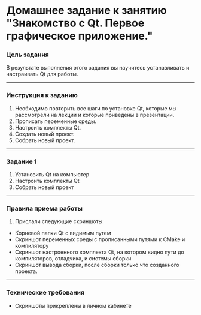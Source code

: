 # Домашнее задание к занятию "Знакомство с Qt. Первое графическое приложение."

### Цель задания

В результате выполнения этого задания вы научитесь устанавливать и настраивать Qt для работы.

------

### Инструкция к заданию

1. Необходимо повторить все шаги по установке Qt, которые мы рассмотрели на лекции и которые приведены в презентации.
2. Прописать переменные среды.
3. Настроить комплекты Qt.
4. Сохдать новый проект.
5. Собрать новый проект.

------

### Задание 1

1. Установить Qt на компьютер
2. Настроить комплекты Qt
3. Собрать новый проект
------

### Правила приема работы

1. Прислали следующие скриншоты:
* Корневой папки Qt с видимым путем
* Скриншот переменных среды с прописанными путями к CMake и компилятору
* Скриншот настроенного комплекта Qt, на котором видно пути до компиляторов, отладчика, и системы сборки
* Скриншот вывода сборки, после сборки только что созданного проекта.

------
### Технические требования

- Скриншоты прикреплены в личном кабинете


